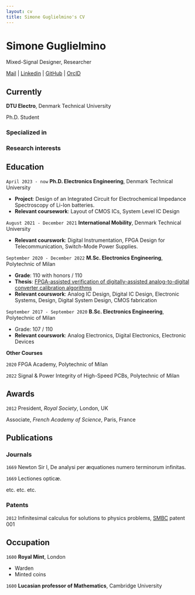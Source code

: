 ```yaml
---
layout: cv
title: Simone Guglielmino's CV
---
```

# Simone Guglielmino
Mixed-Signal Designer, Researcher

<div id="webaddress">
  <a href="mailto:simoneguglielmino.main@gmail.com">Mail</a>
| <a href="https://www.linkedin.com/in/simone-guglielmino">Linkedin</a>
| <a href="https://github.com/SimoneGuglielmino">GitHub</a>
| <a href="https://orcid.org/0009-0007-4410-4521">OrcID</a>
</div>

## Currently

__DTU Electro__, Denmark Technical University 

Ph.D. Student

### Specialized in

### Research interests


## Education

`April 2023 - now`
__Ph.D. Electronics Engineering__, Denmark Technical University
  - __Project__: Design of an Integrated Circuit for Electrochemical Impedance Spectroscopy of Li-Ion batteries.
  - __Relevant coursework__: Layout of CMOS ICs, System Level IC Design

`August 2021 - December 2021`
__International Mobility__, Denmark Technical University
  - __Relevant courswork__: Digital Instrumentation, FPGA Design for Telecommunication, Switch-Mode Power Supplies.
  
`September 2020 - December 2022`
__M.Sc. Electronics Engineering__, Polytechnic of Milan
  - __Grade__: 110 with honors / 110
  - __Thesis__: [FPGA-assisted verification of digitally-assisted analog-to-digital converter calibration algorithms](https://hdl.handle.net/10589/196618)
  - __Relevant courswork__: Analog IC Design, Digital IC Design, Electronic Systems, Design, Digital System Design, CMOS fabrication

`September 2017 - September 2020`
__B.Sc. Electronics Engineering__, Polytechnic of Milan
  - Grade: 107 / 110
  - __Relevant courswork__: Analog Electronics, Digital Electronics, Electronic Devices

__Other Courses__

  `2020` FPGA Academy, Polytechnic of Milan
  
  `2022` Signal & Power Integrity of High-Speed PCBs, Polytechnic of Milan

## Awards

`2012`
President, *Royal Society*, London, UK

Associate, *French Academy of Science*, Paris, France



## Publications

<!-- A list is also available [online](http://scholar.google.co.uk/citations?user=LTOTl0YAAAAJ) -->

### Journals

`1669`
Newton Sir I, De analysi per æquationes numero terminorum infinitas. 

`1669`
Lectiones opticæ.

etc. etc. etc.

### Patents

`2012`
Infinitesimal calculus for solutions to physics problems, [SMBC](http://www.techdirt.com/articles/20121011/09312820678/if-patents-had-been-around-time-newton.shtml) patent 001


## Occupation

`1600`
__Royal Mint__, London

- Warden
- Minted coins

`1600`
__Lucasian professor of Mathematics__, Cambridge University



<!-- ### Footer

Last updated: May 2013 -->



